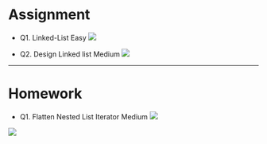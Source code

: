 # Assignment
 
- Q1. Linked-List Easy   [![](https://img.shields.io/badge/-EASY-green)]()

- Q2. Design Linked list Medium   [![](https://img.shields.io/badge/-MEDIUM-yellow)]()

 
*** 

# Homework
 
- Q1. Flatten Nested List Iterator Medium   [![](https://img.shields.io/badge/-MEDIUM-yellow)]()


[![](https://img.shields.io/badge/github-blue?style=for-the-badge)](https://github.com/pashmash372)
